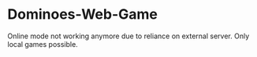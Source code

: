 # Dominoes-Web-Game

Online mode not working anymore due to reliance on external server. Only local games possible.
